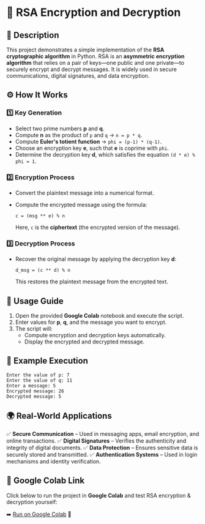 # 🔐 RSA Encryption and Decryption

## 📝 Description
This project demonstrates a simple implementation of the **RSA cryptographic algorithm** in Python. RSA is an **asymmetric encryption algorithm** that relies on a pair of keys—one public and one private—to securely encrypt and decrypt messages. It is widely used in secure communications, digital signatures, and data encryption.

## ⚙️ How It Works
### 1️⃣ Key Generation
- Select two prime numbers **p** and **q**.
- Compute **n** as the product of `p` and `q` → `n = p * q`.
- Compute **Euler's totient function** → `phi = (p-1) * (q-1)`.
- Choose an encryption key **e**, such that **e** is coprime with `phi`.
- Determine the decryption key **d**, which satisfies the equation `(d * e) % phi = 1`.

### 2️⃣ Encryption Process
- Convert the plaintext message into a numerical format.
- Compute the encrypted message using the formula:
  
  	`c = (msg ** e) % n`
  
  Here, `c` is the **ciphertext** (the encrypted version of the message).

### 3️⃣ Decryption Process
- Recover the original message by applying the decryption key **d**:
  
  	`d_msg = (c ** d) % n`
  
  This restores the plaintext message from the encrypted text.

## 🚀 Usage Guide
1. Open the provided **Google Colab** notebook and execute the script.
2. Enter values for **p**, **q**, and the message you want to encrypt.
3. The script will:
   - Compute encryption and decryption keys automatically.
   - Display the encrypted and decrypted message.

## 🔢 Example Execution
```plaintext
Enter the value of p: 7
Enter the value of q: 11
Enter a message: 5
Encrypted message: 26
Decrypted message: 5
```

## 🌍 Real-World Applications
✅ **Secure Communication** – Used in messaging apps, email encryption, and online transactions.
✅ **Digital Signatures** – Verifies the authenticity and integrity of digital documents.
✅ **Data Protection** – Ensures sensitive data is securely stored and transmitted.
✅ **Authentication Systems** – Used in login mechanisms and identity verification.

## 🔗 Google Colab Link
Click below to run the project in **Google Colab** and test RSA encryption & decryption yourself:

➡️ [Run on Google Colab](https://colab.research.google.com/drive/1ISkJDC55aUMiI6qJ3G_vo1KRyfHGdJp2?usp=sharing) 🚀
